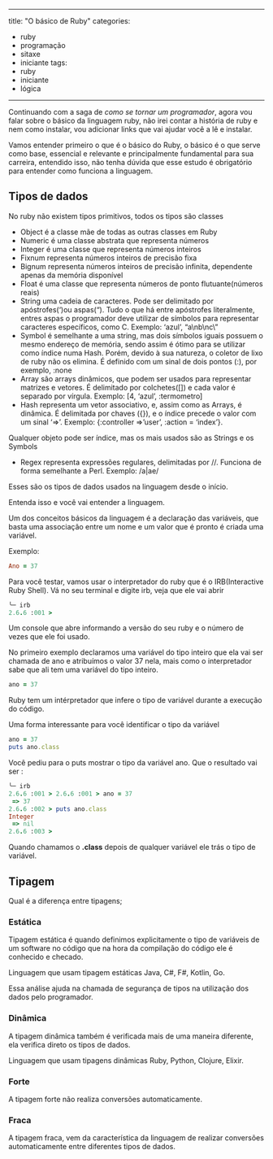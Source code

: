 
---
title: "O básico de Ruby"
categories:
  - ruby
  - programação
  - sitaxe
  - iniciante
tags:
  - ruby
  - iniciante
  - lógica
  
---
Continuando com a saga de *como se tornar um programador*, agora vou falar sobre o básico da linguagem ruby, não irei contar a história de ruby e nem como instalar, vou adicionar links que vai ajudar você a lê e instalar.

Vamos entender primeiro o que é o básico do Ruby, o básico é o que serve como base, essencial e relevante e principalmente fundamental para sua carreira, entendido isso, não tenha dúvida que esse estudo é obrigatório para entender como funciona a linguagem.

## Tipos de dados

No ruby não existem tipos primitivos, todos os tipos são classes
- Object é a classe mãe de todas as outras classes em Ruby
- Numeric é uma classe abstrata que representa números
- Integer é uma classe que representa números inteiros
- Fixnum representa números inteiros de precisão fixa
- Bignum representa números inteiros de precisão infinita, dependente apenas da memória disponível
- Float é uma classe que representa números de ponto flutuante(números reais)
- String uma cadeia de caracteres. Pode ser delimitado por apóstrofes(‘)ou aspas(“). Tudo o que há entre apóstrofes literalmente, entres aspas o programador deve utilizar de símbolos para representar caracteres específicos, como C. Exemplo: ‘azul’, “a\nb\nc\”
- Symbol é semelhante a uma string, mas dois símbolos iguais possuem o mesmo endereço de memória, sendo assim é ótimo para se utilizar como índice numa Hash. Porém, devido à sua natureza, o coletor de lixo de ruby não os elimina. É definido com um sinal de dois pontos (:), por exemplo, :none
- Array são arrays dinâmicos, que podem ser usados para representar matrizes e vetores. É delimitado por colchetes([]) e cada valor é separado por vírgula. Exemplo: [4, ‘azul’, :termometro]
- Hash representa um vetor associativo, e, assim como as Arrays, é dinâmica. É delimitada por chaves ({}), e o índice precede o valor com um sinal ‘=>’. Exemplo: {:controller =>’user’, :action = ‘index’}. 

Qualquer objeto pode ser índice, mas os mais usados são as Strings e os Symbols
- Regex representa expressões regulares, delimitadas por //.
    Funciona de forma semelhante a Perl. Exemplo: 
    /a|ae/


Esses são os tipos de dados usados na linguagem desde o início.

Entenda isso e você vai entender a linguagem.

Um dos conceitos básicos da linguagem é a declaração das variáveis, que basta uma associação entre um nome e um valor que é pronto é criada uma variável.

Exemplo:
```ruby
Ano = 37
```
Para você testar, vamos usar o interpretador do ruby que é o IRB(Interactive Ruby Shell).
Vá no seu terminal e digite irb, veja que ele vai abrir 

```ruby  
╰─ irb                       
2.6.6 :001 >
```
Um console que abre informando a versão do seu ruby e o número de vezes que ele foi usado.

No primeiro exemplo declaramos uma variável do tipo inteiro que ela vai ser chamada de ano e atribuímos o valor 37 nela, mais como o interpretador sabe que ali tem uma variável do tipo inteiro.

```ruby  
ano = 37
```

Ruby tem um intérpretador que infere o tipo de variável durante a execução do código.

Uma forma interessante para você identificar o tipo da variável
```ruby  
ano = 37 
puts ano.class
```

Você pediu para o puts mostrar o tipo da variável ano.
 Que o resultado vai ser :
```ruby  
╰─ irb                          
2.6.6 :001 > 2.6.6 :001 > ano = 37 
 => 37 
2.6.6 :002 > puts ano.class
Integer
 => nil 
2.6.6 :003 > 
```

Quando chamamos o **.class** depois de qualquer variável ele trás o tipo de variável.

## Tipagem

Qual é a diferença entre tipagens;

### Estática

Tipagem estática é quando definimos explicitamente o tipo de variáveis de um software no código que na hora da compilação do código ele é conhecido e checado.

Linguagem que usam tipagem estáticas 
Java, C#, F#, Kotlin, Go.

Essa análise ajuda na chamada de segurança de tipos na utilização dos dados pelo programador.

### Dinâmica 

A tipagem dinâmica também é verificada mais de uma maneira diferente, ela verifica direto os tipos de dados.

Linguagem que usam tipagens dinâmicas
Ruby, Python, Clojure, Elixir.



### Forte
A tipagem forte não realiza conversões automaticamente.

### Fraca

A tipagem fraca, vem da característica da linguagem de realizar conversões automaticamente entre diferentes tipos de dados.
